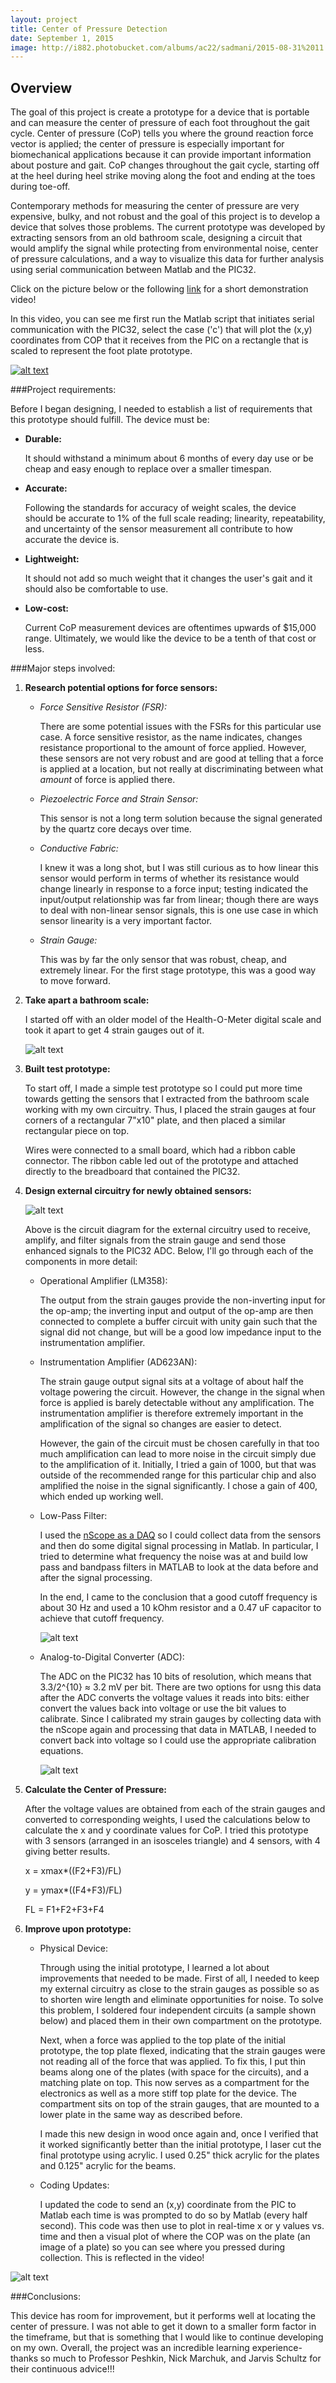 ```yaml
---
layout: project
title: Center of Pressure Detection
date: September 1, 2015
image: http://i882.photobucket.com/albums/ac22/sadmani/2015-08-31%2011.13.55_zpsx6zwpogl.jpg
---
```





## Overview

The goal of this project is create a prototype for a device that is portable and can measure the center of pressure of each foot throughout the gait cycle. Center of pressure (CoP) tells you where the ground reaction force vector is applied; the center of pressure is especially important for biomechanical applications because it can provide important information about posture and gait. CoP changes throughout the gait cycle, starting off at the heel during heel strike moving along the foot and ending at the toes during toe-off.

Contemporary methods for measuring the center of pressure are very expensive, bulky, and not robust and the goal of this project is to develop a device that solves those problems. The current prototype was developed by extracting sensors from an old bathroom scale, designing a circuit that would amplify the signal while protecting from environmental noise, center of pressure calculations, and a way to visualize this data for further analysis using serial communication between Matlab and the PIC32.

Click on the picture below or the following [link](https://vimeo.com/137880504) for a short demonstration video!

In this video, you can see me first run the Matlab script that initiates serial communication with the PIC32, select the case ('c') that will plot the (x,y) coordinates from COP that it receives from the PIC on a rectangle that is scaled to represent the foot plate prototype.

[![alt text](http://i882.photobucket.com/albums/ac22/sadmani/prototype_explained_zps9tpxuzf1.png)](https://vimeo.com/138239698)

###Project requirements:

Before I began designing, I needed to establish a list of requirements that this prototype should fulfill. The device must be:

* **Durable:**

	It should withstand a minimum about 6 months of every day use or be cheap and easy enough to replace over a smaller timespan.
* **Accurate:**

	Following the standards for accuracy of weight scales, the device should be accurate to 1% of the full scale reading; linearity, repeatability, and uncertainty of the sensor measurement all contribute to how accurate the device is.
* **Lightweight:**

	It should not add so much weight that it changes the user's gait and it should also be comfortable to use.

* **Low-cost:**

	Current CoP measurement devices are oftentimes upwards of $15,000 range. Ultimately, we would like the device to be a tenth of that cost or less. 

###Major steps involved:

1. **Research potential options for force sensors:**

	* *Force Sensitive Resistor (FSR):*

		There are some potential issues with the FSRs for this particular use case. A force sensitive resistor, as the name indicates, changes resistance proportional to the amount of force applied. However, these sensors are not very robust and are good at telling that a force is applied at a location, but not really at discriminating between what *amount* of force is applied there.

	* *Piezoelectric Force and Strain Sensor:*

		This sensor is not a long term solution because the signal generated by the quartz core decays over time.

	* *Conductive Fabric:*

		I knew it was a long shot, but I was still curious as to how linear this sensor would perform in terms of whether its resistance would change linearly in response to a force input; testing indicated the input/output relationship was far from linear; though there are ways to deal with non-linear sensor signals, this is one use case in which sensor linearity is a very important factor.

	* *Strain Gauge:*

		This was by far the only sensor that was robust, cheap, and extremely linear. For the first stage prototype, this was a good way to move forward.


2. **Take apart a bathroom scale:**

	I started off with an older model of the Health-O-Meter digital scale and took it apart to get 4 strain gauges out of it.

	![alt text](http://i882.photobucket.com/albums/ac22/sadmani/homscale_zpsgidef5ww.jpeg "bathroom scale")

3. **Built test prototype:**

	To start off, I made a simple test prototype so I could put more time towards getting the sensors that I extracted from the bathroom scale working with my own circuitry. Thus, I placed the strain gauges at four corners of a rectangular 7"x10" plate, and then placed a similar rectangular piece on top.
 
	Wires were connected to a small board, which had a ribbon cable connector. The ribbon cable led out of the prototype and attached directly to the breadboard that contained the PIC32.


4. **Design external circuitry for newly obtained sensors:**

	![alt text](http://i882.photobucket.com/albums/ac22/sadmani/circuit_diagram_zpsoatinigs.png?1441288772975&1441288773177 "circuit diagram")

	Above is the circuit diagram for the external circuitry used to receive, amplify, and filter signals from the strain gauge and send those enhanced signals to the PIC32 ADC. Below, I'll go through each of the components in more detail:
	
	* Operational Amplifier (LM358):

		The output from the strain gauges provide the non-inverting input for the op-amp; the inverting input and output of the op-amp are then connected to complete a buffer circuit with unity gain such that the signal did not change, but will be a good low impedance input to the instrumentation amplifier.

	* Instrumentation Amplifier (AD623AN):

		The strain gauge output signal sits at a voltage of about half the voltage powering the circuit. However, the change in the signal when force is applied is barely detectable without any amplification. The instrumentation amplifier is therefore extremely important in the amplification of the signal so changes are easier to detect.

		However, the gain of the circuit must be chosen carefully in that too much amplification can lead to more noise in the circuit simply due to the amplification of it. Initially, I tried a gain of 1000, but that was outside of the recommended range for this particular chip and also amplified the noise in the signal significantly. I chose a gain of 400, which ended up working well.

	* Low-Pass Filter:

		I used the [nScope as a DAQ](http://hades.mech.northwestern.edu) so I could collect data from the sensors and then do some digital signal processing in Matlab. In particular, I tried to determine what frequency the noise was at and build low pass and bandpass filters in MATLAB to look at the data before and after the signal processing.

		In the end, I came to the conclusion that a good cutoff frequency is about 30 Hz and used a 10 kOhm resistor and a 0.47 uF capacitor to achieve that cutoff frequency.

		![alt text](http://i882.photobucket.com/albums/ac22/sadmani/S1_no_weight_zpsxkgvpgr8.jpg "circuits") 
	
	* Analog-to-Digital Converter (ADC):

		The ADC on the PIC32 has 10 bits of resolution, which means that 3.3/2^{10} ≈ 3.2 mV per bit. There are two options for usng this data after the ADC converts the voltage values it reads into bits: either convert the values back into voltage or use the bit values to calibrate. Since I calibrated my strain gauges by collecting data with the nScope again and processing that data in MATLAB, I needed to convert back into voltage so I could use the appropriate calibration equations.

		![alt text](http://i882.photobucket.com/albums/ac22/sadmani/circuit_explained_zpsf9jbl7cs.png "circuit explained")


5. **Calculate the Center of Pressure:**

	After the voltage values are obtained from each of the strain gauges and converted to corresponding weights, I used the calculations below to calculate the x and y coordinate values for CoP. I tried this prototype with 3 sensors (arranged in an isosceles triangle) and 4 sensors, with 4 giving better results.

	x = xmax*((F2+F3)/FL)	

	y = ymax*((F4+F3)/FL)

	FL = F1+F2+F3+F4


6. **Improve upon prototype:**

	* Physical Device:

		Through using the initial prototype, I learned a lot about improvements that needed to be made. First of all, I needed to keep my external circuitry as close to the strain gauges as possible so as to shorten wire length and eliminate opportunities for noise. To solve this problem, I soldered four independent circuits (a sample shown below) and placed them in their own compartment on the prototype.

		Next, when a force was applied to the top plate of the initial prototype, the top plate flexed, indicating that the strain gauges were not reading all of the force that was applied. To fix this, I put thin beams along one of the plates (with space for the circuits), and a matching plate on top. This now serves as a compartment for the electronics as well as a more stiff top plate for the device. The compartment sits on top of the strain gauges, that are mounted to a lower plate in the same way as described before.

		I made this new design in wood once again and, once I verified that it worked significantly better than the initial prototype, I laser cut the final prototype using acrylic. I used 0.25" thick acrylic for the plates and 0.125" acrylic for the beams.

	* Coding Updates:
		
		I updated the code to send an (x,y) coordinate from the PIC to Matlab each time is was prompted to do so by Matlab (every half second). This code was then use to plot in real-time x or y values vs. time and then a visual plot of where the COP was on the plate (an image of a plate) so you can see where you pressed during collection. This is reflected in the video!


![alt text](http://i882.photobucket.com/albums/ac22/sadmani/evolution_of_designs_zpshokeajiw.png "Final Prototype Evolution")

###Conclusions:

This device has room for improvement, but it performs well at locating the center of pressure. I was not able to get it down to a smaller form factor in the timeframe, but that is something that I would like to continue developing on my own. Overall, the project was an incredible learning experience- thanks so much to Professor Peshkin, Nick Marchuk, and Jarvis Schultz for their continuous advice!!!
